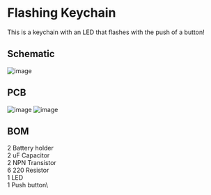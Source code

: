 # Flashing Keychain

This is a keychain with an LED that flashes with the push of a button!

## Schematic
![image](https://github.com/user-attachments/assets/2d8d8bbd-56cd-488f-a3d3-d31ed6ff9c18)

## PCB
![image](https://github.com/user-attachments/assets/88128b35-9e84-419d-81c0-8b90392dbd8b)
![image](https://github.com/user-attachments/assets/13e5ace3-d028-460c-810f-6ffbf6f20d2f)

## BOM
2 Battery holder\
2 uF Capacitor\
2 NPN Transistor\
6 220 Resistor\
1 LED\
1 Push button\
